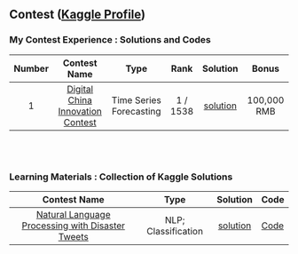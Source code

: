 ## Contest ([Kaggle Profile](https://www.kaggle.com/xinyi0919))

### My Contest Experience : Solutions and Codes
| Number | Contest Name | Type | Rank | Solution | Bonus | 
| :-: | :-: | :---: | :---: | :---: | :---: |
| 1 |  [Digital China Innovation Contest](https://www.datafountain.cn/competitions/497) | Time Series Forecasting |  1 / 1538 | [solution](https://github.com/synbol/Kaggle-Contests/tree/main/1.Digital%20China%20Innovation%20Contest) | 100,000 RMB|
<br>
<br>

### Learning Materials : Collection of Kaggle Solutions
| Contest Name | Type | Solution | Code |
| :-: | :---: | :---: | :---|
| [Natural Language Processing with Disaster Tweets](https://www.kaggle.com/competitions/nlp-getting-started/overview/description) | NLP; Classification| [solution](https://github.com/XiN0919/Competition/tree/main/Learning%20Materials/Natural%20Language%20Processing%20with%20Disaster%20Tweets) | [Code](https://github.com/XiN0919/Competition/tree/main/Learning%20Materials/Natural%20Language%20Processing%20with%20Disaster%20Tweets) |

